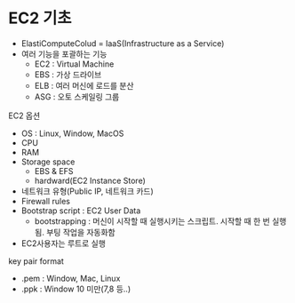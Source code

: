 # EC2 기초
- ElastiComputeColud = IaaS(Infrastructure as a Service)
- 여러 기능을 포괄하는 기능
  - EC2 : Virtual Machine
  - EBS : 가상 드라이브
  - ELB : 여러 머신에 로드를 분산
  - ASG : 오토 스케일링 그룹

EC2 옵션
- OS : Linux, Window, MacOS
- CPU
- RAM
- Storage space
  - EBS & EFS
  - hardward(EC2 Instance Store)
- 네트워크 유형(Public IP, 네트워크 카드)
- Firewall rules
- Bootstrap script : EC2 User Data
  - bootstrapping : 머신이 시작할 때 실행시키는 스크립트. 시작할 때 한 번 실행됨. 부팅 작업을 자동화함
- EC2사용자는 루트로 실행

key pair format
- .pem : Window, Mac, Linux
- .ppk : Window 10 미만(7,8 등..)

